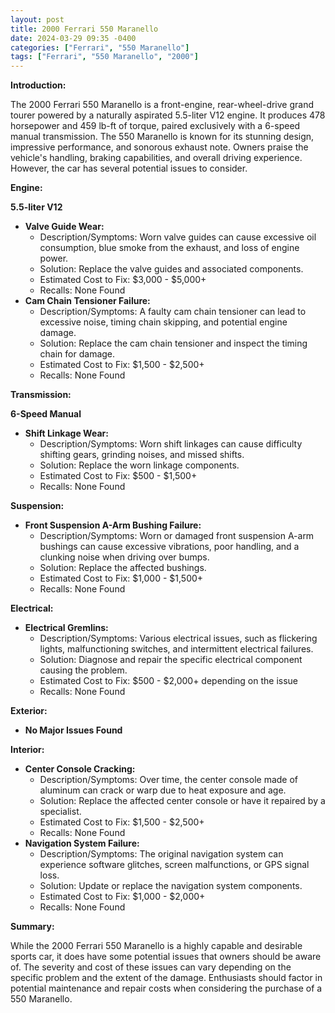```yaml
---
layout: post
title: 2000 Ferrari 550 Maranello
date: 2024-03-29 09:35 -0400
categories: ["Ferrari", "550 Maranello"]
tags: ["Ferrari", "550 Maranello", "2000"]
---
```

**Introduction:**

The 2000 Ferrari 550 Maranello is a front-engine, rear-wheel-drive grand tourer powered by a naturally aspirated 5.5-liter V12 engine. It produces 478 horsepower and 459 lb-ft of torque, paired exclusively with a 6-speed manual transmission. The 550 Maranello is known for its stunning design, impressive performance, and sonorous exhaust note. Owners praise the vehicle's handling, braking capabilities, and overall driving experience. However, the car has several potential issues to consider.

**Engine:**

**5.5-liter V12**

* **Valve Guide Wear:**
    * Description/Symptoms: Worn valve guides can cause excessive oil consumption, blue smoke from the exhaust, and loss of engine power.
    * Solution: Replace the valve guides and associated components.
    * Estimated Cost to Fix: $3,000 - $5,000+
    * Recalls: None Found
* **Cam Chain Tensioner Failure:**
    * Description/Symptoms: A faulty cam chain tensioner can lead to excessive noise, timing chain skipping, and potential engine damage.
    * Solution: Replace the cam chain tensioner and inspect the timing chain for damage.
    * Estimated Cost to Fix: $1,500 - $2,500+
    * Recalls: None Found

**Transmission:**

**6-Speed Manual**

* **Shift Linkage Wear:**
    * Description/Symptoms: Worn shift linkages can cause difficulty shifting gears, grinding noises, and missed shifts.
    * Solution: Replace the worn linkage components.
    * Estimated Cost to Fix: $500 - $1,500+
    * Recalls: None Found

**Suspension:**

* **Front Suspension A-Arm Bushing Failure:**
    * Description/Symptoms: Worn or damaged front suspension A-arm bushings can cause excessive vibrations, poor handling, and a clunking noise when driving over bumps.
    * Solution: Replace the affected bushings.
    * Estimated Cost to Fix: $1,000 - $1,500+
    * Recalls: None Found

**Electrical:**

* **Electrical Gremlins:**
    * Description/Symptoms: Various electrical issues, such as flickering lights, malfunctioning switches, and intermittent electrical failures.
    * Solution: Diagnose and repair the specific electrical component causing the problem.
    * Estimated Cost to Fix: $500 - $2,000+ depending on the issue
    * Recalls: None Found

**Exterior:**

* **No Major Issues Found**

**Interior:**

* **Center Console Cracking:**
    * Description/Symptoms: Over time, the center console made of aluminum can crack or warp due to heat exposure and age.
    * Solution: Replace the affected center console or have it repaired by a specialist.
    * Estimated Cost to Fix: $1,500 - $2,500+
    * Recalls: None Found
* **Navigation System Failure:**
    * Description/Symptoms: The original navigation system can experience software glitches, screen malfunctions, or GPS signal loss.
    * Solution: Update or replace the navigation system components.
    * Estimated Cost to Fix: $1,000 - $2,000+
    * Recalls: None Found

**Summary:**

While the 2000 Ferrari 550 Maranello is a highly capable and desirable sports car, it does have some potential issues that owners should be aware of. The severity and cost of these issues can vary depending on the specific problem and the extent of the damage. Enthusiasts should factor in potential maintenance and repair costs when considering the purchase of a 550 Maranello.

